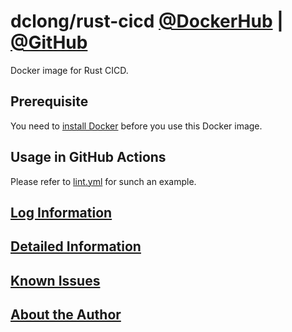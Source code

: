 # dclong/rust-cicd [@DockerHub](https://hub.docker.com/r/dclong/rust-cicd/) | [@GitHub](https://github.com/dclong/docker-rust-cicd)

Docker image for Rust CICD. 

## Prerequisite

You need to [install Docker](http://www.legendu.net/en/blog/docker-installation/) before you use this Docker image.


## Usage in GitHub Actions

Please refer to 
[lint.yml](https://github.com/fun-poker-game/poker-rs/blob/dev/.github/workflows/lint.yml)
for sunch an example.

## [Log Information](http://www.legendu.net/en/blog/my-docker-images/#docker-container-logs)

## [Detailed Information](http://www.legendu.net/en/blog/my-docker-images/#list-of-images-and-detailed-information) 

## [Known Issues](http://www.legendu.net/en/blog/my-docker-images/#known-issues)

## [About the Author](http://www.legendu.net/pages/about)
